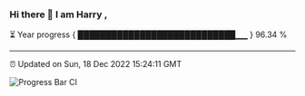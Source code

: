 ### Hi there 👋 I am Harry , 

⏳ Year progress { ████████████████████████████▁▁ } 96.34 %

---

⏰ Updated on Sun, 18 Dec 2022 15:24:11 GMT

![Progress Bar CI](https://github.com/duykhang68/duykhang68/workflows/Progress%20Bar%20CI/badge.svg)
